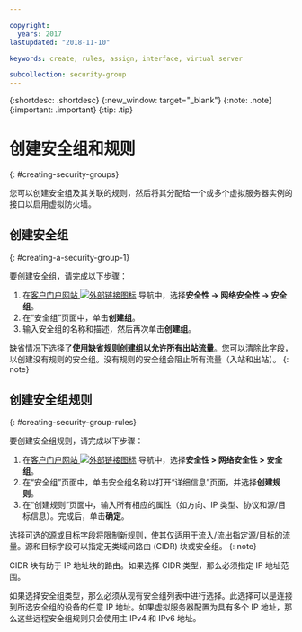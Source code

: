 ```yaml
---

copyright:
  years: 2017
lastupdated: "2018-11-10"

keywords: create, rules, assign, interface, virtual server

subcollection: security-group
---
```


{:shortdesc: .shortdesc}
{:new_window: target="_blank"}
{:note: .note}
{:important: .important}
{:tip: .tip}


# 创建安全组和规则
{: #creating-security-groups}

您可以创建安全组及其关联的规则，然后将其分配给一个或多个虚拟服务器实例的接口以启用虚拟防火墙。


## 创建安全组
{: #creating-a-security-group-1}

要创建安全组，请完成以下步骤：


1. 在[客户门户网站 ![外部链接图标](../../icons/launch-glyph.svg "外部链接图标")](https://control.softlayer.com/) 导航中，选择**安全性 -> 网络安全性 -> 安全组**。
2. 在“安全组”页面中，单击**创建组**。
3. 输入安全组的名称和描述，然后再次单击**创建组**。

缺省情况下选择了**使用缺省规则创建组以允许所有出站流量**。您可以清除此字段，以创建没有规则的安全组。没有规则的安全组会阻止所有流量（入站和出站）。
{: note}

## 创建安全组规则
{: #creating-security-group-rules}

要创建安全组规则，请完成以下步骤：


1. 在[客户门户网站 ![外部链接图标](../../icons/launch-glyph.svg "外部链接图标")](https://control.softlayer.com/) 导航中，选择**安全性 > 网络安全性 > 安全组**。
2. 在“安全组”页面中，单击安全组名称以打开“详细信息”页面，并选择**创建规则**。
3. 在“创建规则”页面中，输入所有相应的属性（如方向、IP 类型、协议和源/目标信息）。完成后，单击**确定**。

选择可选的源或目标字段将限制新规则，使其仅适用于流入/流出指定源/目标的流量。源和目标字段可以指定无类域间路由 (CIDR) 块或安全组。
{: note}

CIDR 块有助于 IP 地址块的路由。如果选择 CIDR 类型，那么必须指定 IP 地址范围。

如果选择安全组类型，那么必须从现有安全组列表中进行选择。此选择可以是连接到所选安全组的设备的任意 IP 地址。如果虚拟服务器配置为具有多个 IP 地址，那么这些远程安全组规则只会使用主 IPv4 和 IPv6 地址。
